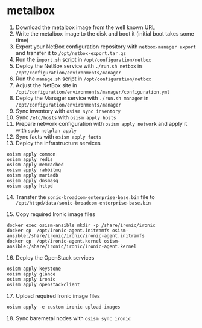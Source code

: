 # metalbox

1. Download the metalbox image from the well known URL
2. Write the metalbox image to the disk and boot it (initial boot takes some time)
3. Export your NetBox configuration repository with `netbox-manager export`
   and transfer it to `/opt/netbox-export.tar.gz`
4. Run the `import.sh` script in `/opt/configuration/netbox`
5. Deploy the NetBox service with `./run.sh netbox` in `/opt/configuration/environments/manager`
6. Run the `manage.sh` script in `/opt/configuration/netbox`
7. Adjust the NetBox site in `/opt/configuration/environments/manager/configuration.yml`
8. Deploy the Manager service with `./run.sh manager` in `/opt/configuration/environments/manager`
9. Sync inventory with `osism sync inventory`
10. Sync `/etc/hosts` with `osism apply hosts`
11. Prepare network configuration with `osism apply network` and apply it with `sudo netplan apply`
12. Sync facts with `osism apply facts`
13. Deploy the infrastructure services

   ```
   osism apply common
   osism apply redis
   osism apply memcached
   osism apply rabbitmq
   osism apply mariadb
   osism apply dnsmasq
   osism apply httpd
   ```

14. Transfer the `sonic-broadcom-enterprise-base.bin` file to
    `/opt/httpd/data/sonic-broadcom-enterprise-base.bin`

15. Copy required Ironic image files

   ```
   docker exec osism-ansible mkdir -p /share/ironic/ironic
   docker cp  /opt/ironic-agent.initramfs osism-ansible:/share/ironic/ironic/ironic-agent.initramfs
   docker cp  /opt/ironic-agent.kernel osism-ansible:/share/ironic/ironic/ironic-agent.kernel
   ```

16. Deploy the OpenStack services

   ```
   osism apply keystone
   osism apply glance
   osism apply ironic
   osism apply openstackclient
   ```

17. Upload required Ironic image files

   ```
   osism apply -e custom ironic-upload-images
   ```

18. Sync baremetal nodes with `osism sync ironic`
